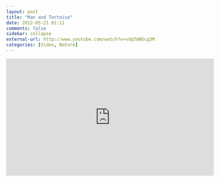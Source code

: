 ```yaml
---
layout: post
title: "Man and Tortoise"
date: 2012-05-21 01:11
comments: false
sidebar: collapse
external-url: http://www.youtube.com/watch?v=vdqTmBGcg3M
categories: [Video, Nature]
---
```

<div class="flex-video"><iframe width="560" height="315" src="http://www.youtube.com/embed/vdqTmBGcg3M" frameborder="0" allowfullscreen></iframe></div>